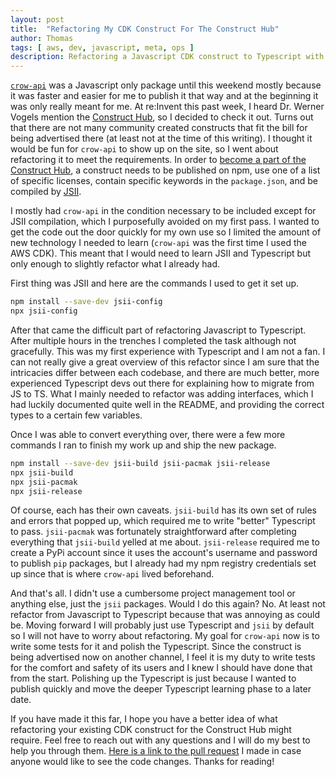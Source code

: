 ```yaml
---
layout: post
title:  "Refactoring My CDK Construct For The Construct Hub"
author: Thomas
tags: [ aws, dev, javascript, meta, ops ]
description: Refactoring a Javascript CDK construct to Typescript with JSII
---
```


[`crow-api`](https://www.npmjs.com/package/crow-api) was a Javascript only package until this weekend mostly because it was faster and easier for me to publish it that way and at the beginning it was only really meant for me. At re:Invent this past week, I heard Dr. Werner Vogels mention the [Construct Hub](https://constructs.dev/), so I decided to check it out. Turns out that there are not many community created constructs that fit the bill for being advertised there (at least not at the time of this writing). I thought it would be fun for `crow-api` to show up on the site, so I went about refactoring it to meet the requirements. In order to [become a part of the Construct Hub](https://constructs.dev/contribute), a construct needs to be published on npm, use one of a list of specific licenses, contain specific keywords in the `package.json`, and be compiled by [JSII](https://aws.github.io/jsii/).

I mostly had `crow-api` in the condition necessary to be included except for JSII compilation, which I purposefully avoided on my first pass. I wanted to get the code out the door quickly for my own use so I limited the amount of new technology I needed to learn (`crow-api` was the first time I used the AWS CDK). This meant that I would need to learn JSII and Typescript but only enough to slightly refactor what I already had.

First thing was JSII and here are the commands I used to get it set up.

```bash
npm install --save-dev jsii-config
npx jsii-config
```

After that came the difficult part of refactoring Javascript to Typescript. After multiple hours in the trenches I completed the task although not gracefully. This was my first experience with Typescript and I am not a fan. I can not really give a great overview of this refactor since I am sure that the intricacies differ between each codebase, and there are much better, more experienced Typescript devs out there for explaining how to migrate from JS to TS. What I mainly needed to refactor was adding interfaces, which I had luckily documented quite well in the README, and providing the correct types to a certain few variables.

Once I was able to convert everything over, there were a few more commands I ran to finish my work up and ship the new package.

```bash
npm install --save-dev jsii-build jsii-pacmak jsii-release
npx jsii-build
npx jsii-pacmak
npx jsii-release
```

Of course, each has their own caveats. `jsii-build` has its own set of rules and errors that popped up, which required me to write "better" Typescript to pass. `jsii-pacmak` was fortunately straightforward after completing everything that `jsii-build` yelled at me about. `jsii-release` required me to create a PyPi account since it uses the account's username and password to publish `pip` packages, but I already had my npm registry credentials set up since that is where `crow-api` lived beforehand.

And that's all. I didn't use a cumbersome project management tool or anything else, just the `jsii` packages. Would I do this again? No. At least not refactor from Javascript to Typescript because that was annoying as could be. Moving forward I will probably just use Typescript and `jsii` by default so I will not have to worry about refactoring. My goal for `crow-api` now is to write some tests for it and polish the Typescript. Since the construct is being advertised now on another channel, I feel it is my duty to write tests for the comfort and safety of its users and I knew I should have done that from the start. Polishing up the Typescript is just because I wanted to publish quickly and move the deeper Typescript learning phase to a later date.

If you have made it this far, I hope you have a better idea of what refactoring your existing CDK construct for the Construct Hub might require. Feel free to reach out with any questions and I will do my best to help you through them. [Here is a link to the pull request](https://github.com/thomasstep/crow-api/pull/1) I made in case anyone would like to see the code changes. Thanks for reading!
